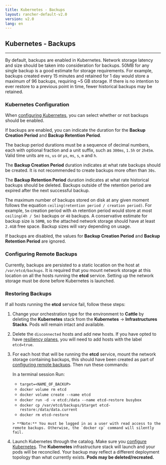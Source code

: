 ```yaml
---
title: Kubernetes - Backups
layout: rancher-default-v2.0
version: v2.0
lang: en
---
```


## Kubernetes - Backups
---

By default, backups are enabled in Kubernetes. Network storage latency and size should be taken into consideration for backups. 50MB for any single backup is a good estimate for storage requirements. For example, backups created every 15 minutes and retained for 1 day would store a maximum of 96 backups, requiring ~5 GB storage. If there is no intention to ever restore to a previous point in time, fewer historical backups may be retained.

### Kubernetes Configuration  

When [configuring Kubernetes]({{site.baseurl}}/rancher/{{page.version}}/{{page.lang}}/kubernetes/#configuring-kubernetes), you can select whether or not backups should be enabled.

If backups are enabled, you can indicate the duration for the **Backup Creation Period** and **Backup Retention Period**.

The backup period durations must be a sequence of decimal numbers, each with optional fraction and a unit suffix, such as `300ms`, `1.5h` or `2h45m`. Valid time units are `ns`, `us` or `µs`, `ms`, `s`, `m` and `h`.

The **Backup Creation Period** duration indicates at what rate backups should be created. It is not recommended to create backups more often than `30s`.

The **Backup Retention Period** duration indicates at what rate historical backups should be deleted. Backups outside of the retention period are expired after the next successful backup.

The maximum number of backups stored on disk at any given moment follows the equation `ceiling(retention period / creation period)`. For example, `5m` creation period with `4h` retention period would store at most `ceiling(4h / 5m)` backups or `48` backups. A conservative estimate for backup size is `50MB`, so the attached network storage should have at least `2.4GB` free space. Backup sizes will vary depending on usage.

If backups are disabled, the values for **Backup Creation Period** and **Backup Retention Period** are ignored.

### Configuring Remote Backups

Currently, backups are persisted to a static location on the host at `/var/etcd/backups`. It is required that you mount network storage at this location on all the hosts running the **etcd** service. Setting up the network storage must be done before Kubernetes is launched.

### Restoring Backups

If all hosts running the **etcd** service fail, follow these steps:

1. Change your orchestration type for the environment to **Cattle** by deleting the **Kubernetes** stack from the **Kubernetes** -> **Infrastructures Stacks**. Pods will remain intact and available.
2. Delete the `disconnected` hosts and add new hosts. If you have opted to have [resiliency planes]({{site.baseurl}}/rancher/{{page.version}}/{{page.lang}}/kubernetes/resiliency-planes), you will need to add hosts with the label `etcd=true`.
3. For each host that will be running the **etcd** service, mount the network storage containing backups, this should have been created as part of [configuring remote backups](#configuring-remote-backups). Then run these commands:
    
    In a terminal session Run:
    * ```target=<NAME_OF_BACKUP>```
    * ```docker volume rm etcd```
    * ```docker volume create --name etcd```
    * ```docker run -d -v etcd:/data --name etcd-restore busybox```
    * ```docker cp /var/etcd/backups/$target etcd-restore:/data/data.current```
    * ```docker rm etcd-restore```
    ```
    > **Note:** You must be logged in as a user with read access to the remote backups. Otherwise, the `docker cp` command will silently fail.

5. Launch Kubernetes through the catalog. Make sure you [configure Kubernetes]({{site.baseurl}}/rancher/{{page.version}}/{{page.lang}}/kubernetes/#configuring-kubernetes). The **Kubernetes** infrastructure stack will launch and your pods will be reconciled. Your backup may reflect a different deployment topology than what currently exists. **Pods may be deleted/recreated.**
